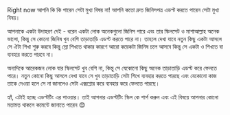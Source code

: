 Right now আপনি কি কি পারেন সেটা মুখ্য বিষয় না! আপনি কতো দ্রুত জিনিসপত্র এডপ্ট করতে পারেন সেটা মুখ্য বিষয়। 

আপনাকে একটা উদাহরণ দেই - ধরেন একটা লোক অনেকগুলো জিনিস পারে এবং তার স্কিলসেট ও মাশাআল্লাহ অনেক ভালো, কিন্তু সে কোনো জিনিষ খুব বেশি তাড়াতাড়ি এডপ্ট করতে পারে না। তাহলে দেখা যাবে নতুন কিছু একটা আসলে সে ঐটা শিখা শুরু করবে কিন্তু স্লো শিখতে থাকার কারণে আরো কয়েকটা জিনিষ চলে আসবে কিন্তু সে একটা ও শিখতে বা ব্যবহার করতে পারবে না। 

অন্যদিকে আরেকজন লোক যার স্কিলসেট খুব বেশি না, কিন্তু সে যেকোনো কিছু অনেক তাড়াতাড়ি এডপ্ট করে ফেলতে পারে। নতুন কোনো কিছু আসলে দেখা যাবে সে খুব তাড়াতাড়ি সেটা শিখে ব্যবহার করতে পারছে এবং যেকোনো কাজ তাকে দেওয়া হলে সে না জানলেও সেটা এক্সপ্লোর করে ব্যবহার করে ফেলতে পারছে।

হ্যাঁ, এটাই হচ্ছে এডপ্টটিং এর পাওয়ার। তাই আপনার এডপ্টটিং স্কিল কে শার্প করুন এবং এই বিষয়ে আপনার কোনো মতামত থাকলে কমেন্টে জানাতে পারেন 😊

